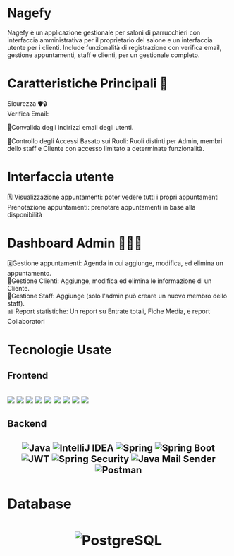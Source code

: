 # Nagefy

Nagefy è un applicazione gestionale per saloni di parrucchieri con interfaccia amministrativa per il proprietario del salone e un interfaccia utente per i clienti. Include funzionalità di registrazione con verifica email, gestione appuntamenti, staff e clienti, per un gestionale completo.


# Caratteristiche Principali 📱
Sicurezza 🛡️🔒  
Verifica Email: 

📧Convalida degli indirizzi email degli utenti.

🔑Controllo degli Accessi Basato sui Ruoli: Ruoli distinti per Admin, membri dello staff e Cliente con accesso limitato a determinate funzionalità.


# Interfaccia utente

🗓️ Visualizzazione appuntamenti: poter vedere tutti i propri appuntamenti
Prenotazione appuntamenti: prenotare appuntamenti in base alla disponibilità



# Dashboard Admin 👨🏻‍💼
🗓️Gestione appuntamenti: Agenda in cui aggiunge, modifica, ed elimina un appuntamento.  
👥Gestione Clienti: Aggiunge, modifica ed elimina le informazione di un Cliente.  
📝Gestione Staff: Aggiunge (solo l'admin può creare un nuovo membro dello staff).  
📊 Report statistiche: Un report su Entrate totali, Fiche Media, e report Collaboratori


# Tecnologie Usate

<h2>Frontend<h2>
<div align="left">
    <img src="https://img.shields.io/badge/Java-007396?style=flat-square&logo=java&logoColor=white" />
    <img src="https://img.shields.io/badge/CSS3-1572B6?style=flat-square&logo=css3&logoColor=white" />
    <img src="https://img.shields.io/badge/Bootstrap-7952B3?style=flat-square&logo=bootstrap&logoColor=white" />
    <img src="https://img.shields.io/badge/React-61DAFB?style=flat-square&logo=react&logoColor=black" />
    <img src="https://img.shields.io/badge/JavaScript-F7DF1E?style=flat-square&logo=javascript&logoColor=black" />
    <img src="https://img.shields.io/badge/TypeScript-3178C6?style=flat-square&logo=typescript&logoColor=white" />
    <img src="https://img.shields.io/badge/React_Big_Calendar-0088CC?style=flat-square&logo=react&logoColor=white" />
    <img src="https://img.shields.io/badge/Chart.js-FF6384?style=flat-square&logo=chartdotjs&logoColor=white" />
    <img src="https://img.shields.io/badge/VS_Code-007ACC?style=flat-square&logo=visual-studio-code&logoColor=white" />
</div>

<h2>Backend<h2>
<div align="left">
   <div align="center">
    <img src="https://img.shields.io/badge/Java-007396?style=flat-square&logo=java&logoColor=white" alt="Java" />
    <img src="https://img.shields.io/badge/IntelliJ_IDEA-000000?style=flat-square&logo=intellij-idea&logoColor=white" alt="IntelliJ IDEA" />
    <img src="https://img.shields.io/badge/Spring-6DB33F?style=flat-square&logo=spring&logoColor=white" alt="Spring" />
    <img src="https://img.shields.io/badge/Spring_Boot-6DB33F?style=flat-square&logo=spring-boot&logoColor=white" alt="Spring Boot" />
    <img src="https://img.shields.io/badge/JWT-000000?style=flat-square&logo=json-web-tokens&logoColor=white" alt="JWT" />
    <img src="https://img.shields.io/badge/Spring_Security-6DB33F?style=flat-square&logo=spring-security&logoColor=white" alt="Spring Security" />
    <img src="https://img.shields.io/badge/Java_Mail_Sender-007396?style=flat-square&logo=java&logoColor=white" alt="Java Mail Sender" />
    <img src="https://img.shields.io/badge/Postman-FF6C37?style=flat-square&logo=postman&logoColor=white" alt="Postman" />
</div>

<h2>Database<h2>
<div align="center">
    <img src="https://img.shields.io/badge/PostgreSQL-336791?style=flat-square&logo=postgresql&logoColor=white" alt="PostgreSQL" />
</div>
